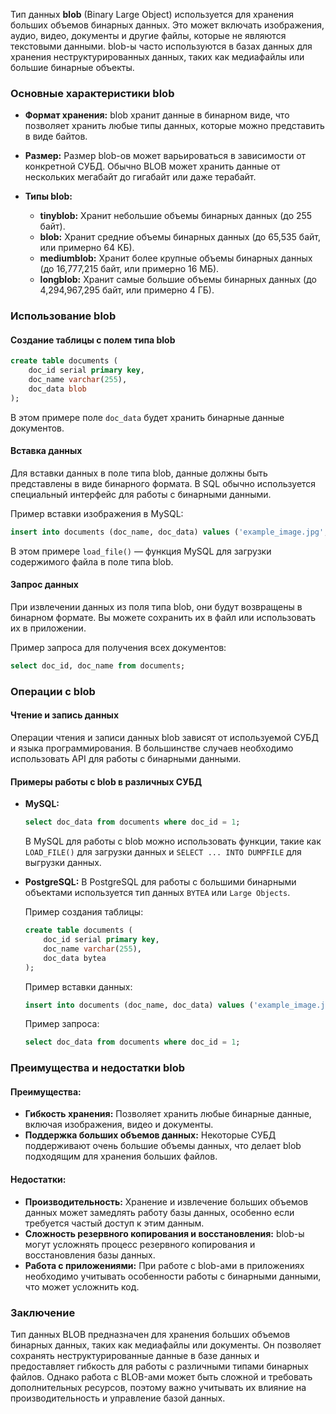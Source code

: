 Тип данных **blob** (Binary Large Object) используется для хранения больших объемов бинарных данных. Это может включать изображения, аудио, видео, документы и другие файлы, которые не являются текстовыми данными. blob-ы часто используются в базах данных для хранения неструктурированных данных, таких как медиафайлы или большие бинарные объекты.

### Основные характеристики blob

- **Формат хранения:** blob хранит данные в бинарном виде, что позволяет хранить любые типы данных, которые можно представить в виде байтов.

- **Размер:** Размер blob-ов может варьироваться в зависимости от конкретной СУБД. Обычно BLOB может хранить данные от нескольких мегабайт до гигабайт или даже терабайт.

- **Типы blob:**
  - **tinyblob:** Хранит небольшие объемы бинарных данных (до 255 байт).
  - **blob:** Хранит средние объемы бинарных данных (до 65,535 байт, или примерно 64 КБ).
  - **mediumblob:** Хранит более крупные объемы бинарных данных (до 16,777,215 байт, или примерно 16 МБ).
  - **longblob:** Хранит самые большие объемы бинарных данных (до 4,294,967,295 байт, или примерно 4 ГБ).

### Использование blob

#### Создание таблицы с полем типа blob

```sql
create table documents (
    doc_id serial primary key,
    doc_name varchar(255),
    doc_data blob
);
```

В этом примере поле `doc_data` будет хранить бинарные данные документов.

#### Вставка данных

Для вставки данных в поле типа blob, данные должны быть представлены в виде бинарного формата. В SQL обычно используется специальный интерфейс для работы с бинарными данными.

Пример вставки изображения в MySQL:

```sql
insert into documents (doc_name, doc_data) values ('example_image.jpg', load_file('/path/to/example_image.jpg'));
```

В этом примере `load_file()` — функция MySQL для загрузки содержимого файла в поле типа blob.

#### Запрос данных

При извлечении данных из поля типа blob, они будут возвращены в бинарном формате. Вы можете сохранить их в файл или использовать их в приложении.

Пример запроса для получения всех документов:

```sql
select doc_id, doc_name from documents;
```

### Операции с blob

#### Чтение и запись данных

Операции чтения и записи данных blob зависят от используемой СУБД и языка программирования. В большинстве случаев необходимо использовать API для работы с бинарными данными.

#### Примеры работы с blob в различных СУБД

- **MySQL:**
  ```sql
  select doc_data from documents where doc_id = 1;
  ```

  В MySQL для работы с blob можно использовать функции, такие как `LOAD_FILE()` для загрузки данных и `SELECT ... INTO DUMPFILE` для выгрузки данных.

- **PostgreSQL:**
  В PostgreSQL для работы с большими бинарными объектами используется тип данных `BYTEA` или `Large Objects`.

  Пример создания таблицы:
  ```sql
  create table documents (
      doc_id serial primary key,
      doc_name varchar(255),
      doc_data bytea
  );
  ```

  Пример вставки данных:
  ```sql
  insert into documents (doc_name, doc_data) values ('example_image.jpg', pg_read_binary_file('/path/to/example_image.jpg'));
  ```

  Пример запроса:
  ```sql
  select doc_data from documents where doc_id = 1;
  ```

### Преимущества и недостатки blob

#### Преимущества:
- **Гибкость хранения:** Позволяет хранить любые бинарные данные, включая изображения, видео и документы.
- **Поддержка больших объемов данных:** Некоторые СУБД поддерживают очень большие объемы данных, что делает blob подходящим для хранения больших файлов.

#### Недостатки:
- **Производительность:** Хранение и извлечение больших объемов данных может замедлять работу базы данных, особенно если требуется частый доступ к этим данным.
- **Сложность резервного копирования и восстановления:** blob-ы могут усложнять процесс резервного копирования и восстановления базы данных.
- **Работа с приложениями:** При работе с blob-ами в приложениях необходимо учитывать особенности работы с бинарными данными, что может усложнить код.

### Заключение

Тип данных BLOB предназначен для хранения больших объемов бинарных данных, таких как медиафайлы или документы. Он позволяет сохранять неструктурированные данные в базе данных и предоставляет гибкость для работы с различными типами бинарных файлов. Однако работа с BLOB-ами может быть сложной и требовать дополнительных ресурсов, поэтому важно учитывать их влияние на производительность и управление базой данных.